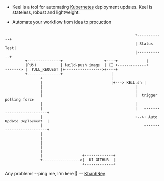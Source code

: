 - Keel is a tool for automating [Kubernetes](https://kubernetes.io/) deployment updates. Keel is stateless, robust and lightweight.

- Automate your workflow from idea to production


```

                                                           +------------+
                                                           | Status Test|
                                                           |------------+
         +---------------+                   +----+             |
         |PUSH           | build-push image  | CI +-------------+
-------> |  PULL_REQUEST |+----------------->+----+
         +---------------+                      | 
                +                               |
                |                               |+---> KELL.sh |
                |                                          |   
                |                                          |  
                |                                          |  trigger polling force
                |                                          |
                |                                          |   +-------------------------+
                |                                          +-->+ Auto Update Deployment  |
                |                                              +-------------------------+
                |
                |
                |
                |
                |
                |                  +-------------+
                +----------------->|  UI GITHUB  |
                                   +-------------+
```
 
Any problems --ping me, I'm here 🥳 -- [KhanhNey](https://www.facebook.com/KhanhNey/)
